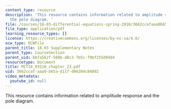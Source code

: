 ```yaml
---
content_type: resource
description: 'This resource contains information related to amplitude response and
  the pole diagram. '
file: /courses/18-03-differential-equations-spring-2010/3662ccafaaa0b65ad11fd06204c84892_MIT18_03S10_chapter_23.pdf
file_type: application/pdf
learning_resource_types: []
license: https://creativecommons.org/licenses/by-nc-sa/4.0/
ocw_type: OCWFile
parent_title: 18.03 Supplementary Notes
parent_type: CourseSection
parent_uid: bbfa562f-508b-d8c3-7b5c-f9bf255d94d4
resourcetype: Document
title: MIT18_03S10_chapter_23.pdf
uid: 3662ccaf-aaa0-b65a-d11f-d06204c84892
video_metadata:
  youtube_id: null
---
```

This resource contains information related to amplitude response and the pole diagram. 